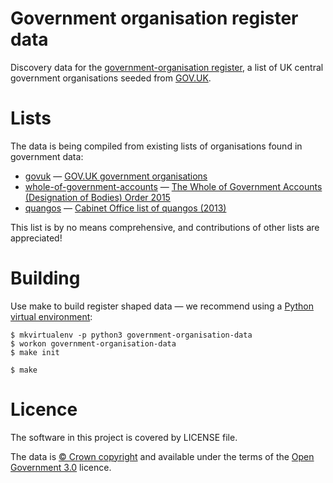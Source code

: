 # Government organisation register data

Discovery data for the [government-organisation register](http://government-organisation.openregister.org),
a list of UK central government organisations seeded from [GOV.UK](https://www.gov.uk/government/organisations).

# Lists

The data is being compiled from existing lists of organisations found in government data:

- [govuk](lists/govuk/list.tsv) — [GOV.UK government organisations](https://www.gov.uk/government/organisations)
- [whole-of-government-accounts](lists/whole-of-government-accounts/list.tsv) — [The Whole of Government Accounts (Designation of Bodies) Order 2015](http://www.legislation.gov.uk/uksi/2015/1655/made)
- [quangos](lists/quangos/list.tsv) — [Cabinet Office list of quangos (2013)](https://www.gov.uk/government/publications/public-bodies-2013)

This list is by no means comprehensive, and contributions of other lists are appreciated!

# Building

Use make to build register shaped data
— we recommend using a [Python virtual environment](http://virtualenvwrapper.readthedocs.org/en/latest/):

    $ mkvirtualenv -p python3 government-organisation-data
    $ workon government-organisation-data
    $ make init

    $ make

# Licence

The software in this project is covered by LICENSE file.

The data is [© Crown copyright](http://www.nationalarchives.gov.uk/information-management/re-using-public-sector-information/copyright-and-re-use/crown-copyright/)
and available under the terms of the [Open Government 3.0](https://www.nationalarchives.gov.uk/doc/open-government-licence/version/3/) licence.
